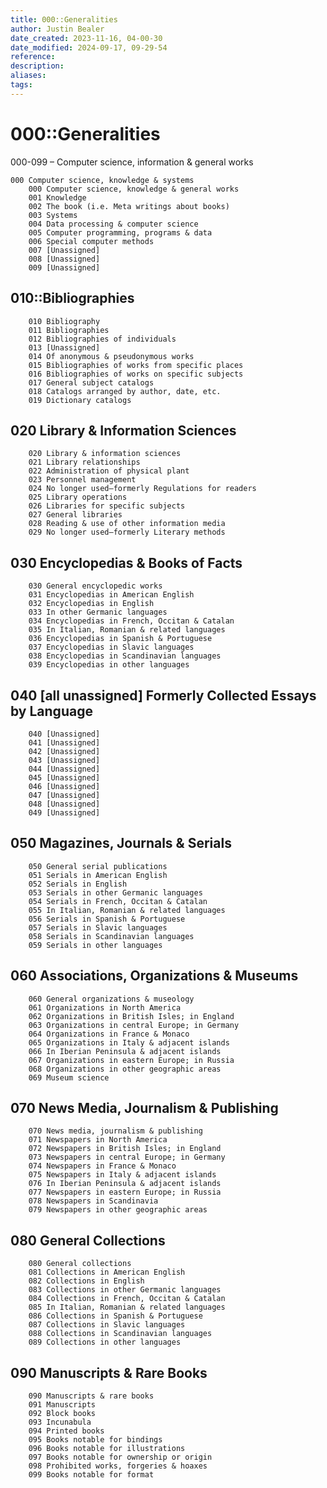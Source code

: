 ```yaml
---
title: 000::Generalities
author: Justin Bealer
date_created: 2023-11-16, 04-00-30
date_modified: 2024-09-17, 09-29-54
reference: 
description: 
aliases: 
tags: 
---
```

# 000::Generalities

000-099 – Computer science, information & general works

    000 Computer science, knowledge & systems
        000 Computer science, knowledge & general works
        001 Knowledge
        002 The book (i.e. Meta writings about books)
        003 Systems
        004 Data processing & computer science
        005 Computer programming, programs & data
        006 Special computer methods
        007 [Unassigned]
        008 [Unassigned]
        009 [Unassigned]
## 010::Bibliographies
<!--ID: 1639529002713-->


        010 Bibliography
        011 Bibliographies
        012 Bibliographies of individuals
        013 [Unassigned]
        014 Of anonymous & pseudonymous works
        015 Bibliographies of works from specific places
        016 Bibliographies of works on specific subjects
        017 General subject catalogs
        018 Catalogs arranged by author, date, etc.
        019 Dictionary catalogs
## 020 Library & Information Sciences
        020 Library & information sciences
        021 Library relationships
        022 Administration of physical plant
        023 Personnel management
        024 No longer used—formerly Regulations for readers
        025 Library operations
        026 Libraries for specific subjects
        027 General libraries
        028 Reading & use of other information media
        029 No longer used—formerly Literary methods
## 030 Encyclopedias & Books of Facts
        030 General encyclopedic works
        031 Encyclopedias in American English
        032 Encyclopedias in English
        033 In other Germanic languages
        034 Encyclopedias in French, Occitan & Catalan
        035 In Italian, Romanian & related languages
        036 Encyclopedias in Spanish & Portuguese
        037 Encyclopedias in Slavic languages
        038 Encyclopedias in Scandinavian languages
        039 Encyclopedias in other languages
## 040 [all unassigned] Formerly Collected Essays by Language
        040 [Unassigned]
        041 [Unassigned]
        042 [Unassigned]
        043 [Unassigned]
        044 [Unassigned]
        045 [Unassigned]
        046 [Unassigned]
        047 [Unassigned]
        048 [Unassigned]
        049 [Unassigned]
## 050 Magazines, Journals & Serials
        050 General serial publications
        051 Serials in American English
        052 Serials in English
        053 Serials in other Germanic languages
        054 Serials in French, Occitan & Catalan
        055 In Italian, Romanian & related languages
        056 Serials in Spanish & Portuguese
        057 Serials in Slavic languages
        058 Serials in Scandinavian languages
        059 Serials in other languages
## 060 Associations, Organizations & Museums
        060 General organizations & museology
        061 Organizations in North America
        062 Organizations in British Isles; in England
        063 Organizations in central Europe; in Germany
        064 Organizations in France & Monaco
        065 Organizations in Italy & adjacent islands
        066 In Iberian Peninsula & adjacent islands
        067 Organizations in eastern Europe; in Russia
        068 Organizations in other geographic areas
        069 Museum science
## 070 News Media, Journalism & Publishing
        070 News media, journalism & publishing
        071 Newspapers in North America
        072 Newspapers in British Isles; in England
        073 Newspapers in central Europe; in Germany
        074 Newspapers in France & Monaco
        075 Newspapers in Italy & adjacent islands
        076 In Iberian Peninsula & adjacent islands
        077 Newspapers in eastern Europe; in Russia
        078 Newspapers in Scandinavia
        079 Newspapers in other geographic areas
## 080 General Collections
        080 General collections
        081 Collections in American English
        082 Collections in English
        083 Collections in other Germanic languages
        084 Collections in French, Occitan & Catalan
        085 In Italian, Romanian & related languages
        086 Collections in Spanish & Portuguese
        087 Collections in Slavic languages
        088 Collections in Scandinavian languages
        089 Collections in other languages
## 090 Manuscripts & Rare Books
        090 Manuscripts & rare books
        091 Manuscripts
        092 Block books
        093 Incunabula
        094 Printed books
        095 Books notable for bindings
        096 Books notable for illustrations
        097 Books notable for ownership or origin
        098 Prohibited works, forgeries & hoaxes
        099 Books notable for format

